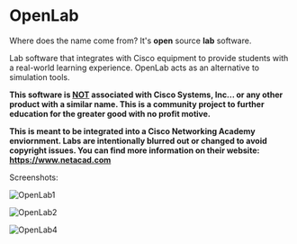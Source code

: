 # OpenLab
Where does the name come from? It's **open** source **lab** software.

Lab software that integrates with Cisco equipment to provide students with a real-world learning experience. OpenLab acts as an alternative to simulation tools. 

**This software is <ins>NOT</ins> associated with Cisco Systems, Inc... or any other product with a similar name. This is a community project to further education for the greater good with no profit motive.**


**This is meant to be integrated into a Cisco Networking Academy enviornment. Labs are intentionally blurred out or changed to avoid copyright issues. You can find more information on their website: https://www.netacad.com**

Screenshots:

![OpenLab1](https://user-images.githubusercontent.com/40369214/166151387-19342718-c5c3-40a8-a8d1-d9442bc81c77.png)

![OpenLab2](https://user-images.githubusercontent.com/40369214/166151393-a3454e85-5522-4347-83f1-03fa9865496e.png)

![OpenLab4](https://user-images.githubusercontent.com/40369214/166151398-ed3d2049-97b9-4540-9d06-ec1b1b701565.png)
